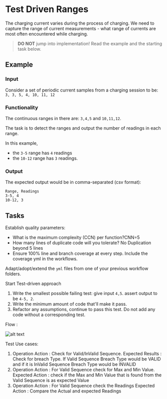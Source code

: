 # Test Driven Ranges

The charging current varies during the process of charging.
We need to capture the range of current measurements -
what range of currents are most often encountered while charging.

> **DO NOT** jump into implementation! Read the example and the starting task below.

## Example

### Input

Consider a set of periodic current samples from a charging session to be:
`3, 3, 5, 4, 10, 11, 12`

### Functionality

The continuous ranges in there are: `3,4,5` and `10,11,12`.

The task is to detect the ranges and
output the number of readings in each range.

In this example,

- the `3-5` range has `4` readings
- the `10-12` range has `3` readings.

### Output

The expected output would be in comma-separated (csv format):

```
Range, Readings
3-5, 4
10-12, 3
```

## Tasks

Establish quality parameters: 

- What is the maximum complexity (CCN) per function?CNN=5
- How many lines of duplicate code will you tolerate? No Duplication beyond 5 lines
- Ensure 100% line and branch coverage at every step. Include the coverage yml in the workflows.

Adapt/adopt/extend the `yml` files from one of your previous workflow folders.

Start Test-driven approach

1. Write the smallest possible failing test: give input `4,5`. assert output to be `4-5, 2`.
1. Write the minimum amount of code that'll make it pass.
1. Refactor any assumptions, continue to pass this test. Do not add any code without a corresponding test.

Flow :

![alt text](https://www.planttext.com/api/plantuml/png/RP7DJiCm48JlVegLJu3KLq1523YW8bH-BgW7DvuaLfDryAu3VNkSfZaWkAt6CzzwxBMeIvhxpfYBgqjQhQx9Dj3N5biu7xYH-nJxXp22N_2PmHLks3_YQ4seoIuQ1Q5trmLlILkmeOdqeIbZHxOEx0jm4xX4D-xxAVTxf8bRr8LWvmpPsmIdc32qTTn0QEy4dYAVjCEq-cnz6_nYPOWMquXAOwAleErCE9VupKWdxdyRAncfZgbtIbbAy2zxIPNNCkW4vjIqTcKiLGNi2VsWHufPXwnsFh_ZwHhqd685aTsSBbfjZ5cNeNp03m00)

Test Use cases:

1. Operation Action : Check for Valid/InValid Sequence. 
    Expected Results : Check for breach Type. If Valid Sequence Breach Type would be VALID and if it is InValid Sequence Breach Type would be INVALID
1. Operation Action : For Valid Sequence check for Max and Min Value.
    Expected Action : check if the Max and Min Value that is found from the Valid Sequence is as expected Value
1. Operation Action : For Valid Sequence check the Readings
    Expected Action : Compare the Actual and expected Readings
